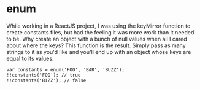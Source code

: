 # enum
While working in a ReactJS project, I was using the keyMirror function to create constants files, but had the feeling it was more work than it needed to be. Why create an object with a bunch of null values when all I cared about where the keys? This function is the result. Simply pass as many strings to it as you'd like and you'll end up with an object whose keys are equal to its values:

```
var constants = enum('FOO', 'BAR', 'BUZZ');
!!constants('FOO'); // true
!!constants('BIZZ'); // false
```
